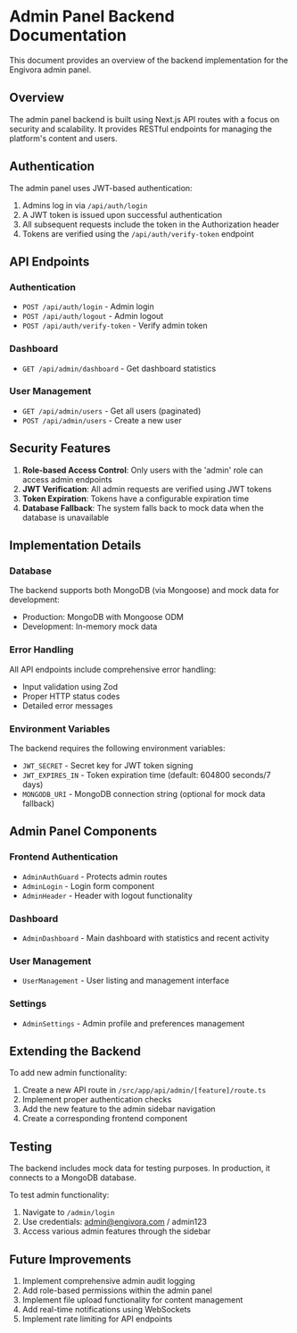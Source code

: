 # Admin Panel Backend Documentation

This document provides an overview of the backend implementation for the Engivora admin panel.

## Overview

The admin panel backend is built using Next.js API routes with a focus on security and scalability. It provides RESTful endpoints for managing the platform's content and users.

## Authentication

The admin panel uses JWT-based authentication:

1. Admins log in via `/api/auth/login`
2. A JWT token is issued upon successful authentication
3. All subsequent requests include the token in the Authorization header
4. Tokens are verified using the `/api/auth/verify-token` endpoint

## API Endpoints

### Authentication
- `POST /api/auth/login` - Admin login
- `POST /api/auth/logout` - Admin logout
- `POST /api/auth/verify-token` - Verify admin token

### Dashboard
- `GET /api/admin/dashboard` - Get dashboard statistics

### User Management
- `GET /api/admin/users` - Get all users (paginated)
- `POST /api/admin/users` - Create a new user

## Security Features

1. **Role-based Access Control**: Only users with the 'admin' role can access admin endpoints
2. **JWT Verification**: All admin requests are verified using JWT tokens
3. **Token Expiration**: Tokens have a configurable expiration time
4. **Database Fallback**: The system falls back to mock data when the database is unavailable

## Implementation Details

### Database
The backend supports both MongoDB (via Mongoose) and mock data for development:

- Production: MongoDB with Mongoose ODM
- Development: In-memory mock data

### Error Handling
All API endpoints include comprehensive error handling:
- Input validation using Zod
- Proper HTTP status codes
- Detailed error messages

### Environment Variables
The backend requires the following environment variables:
- `JWT_SECRET` - Secret key for JWT token signing
- `JWT_EXPIRES_IN` - Token expiration time (default: 604800 seconds/7 days)
- `MONGODB_URI` - MongoDB connection string (optional for mock data fallback)

## Admin Panel Components

### Frontend Authentication
- `AdminAuthGuard` - Protects admin routes
- `AdminLogin` - Login form component
- `AdminHeader` - Header with logout functionality

### Dashboard
- `AdminDashboard` - Main dashboard with statistics and recent activity

### User Management
- `UserManagement` - User listing and management interface

### Settings
- `AdminSettings` - Admin profile and preferences management

## Extending the Backend

To add new admin functionality:

1. Create a new API route in `/src/app/api/admin/[feature]/route.ts`
2. Implement proper authentication checks
3. Add the new feature to the admin sidebar navigation
4. Create a corresponding frontend component

## Testing

The backend includes mock data for testing purposes. In production, it connects to a MongoDB database.

To test admin functionality:
1. Navigate to `/admin/login`
2. Use credentials: admin@engivora.com / admin123
3. Access various admin features through the sidebar

## Future Improvements

1. Implement comprehensive admin audit logging
2. Add role-based permissions within the admin panel
3. Implement file upload functionality for content management
4. Add real-time notifications using WebSockets
5. Implement rate limiting for API endpoints